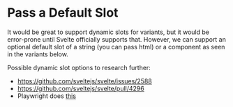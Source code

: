 # Pass a Default Slot

It would be great to support dynamic slots for variants, but it would be error-prone until Svelte officially supports that. However, we can support an optional default slot of a string (you can pass html) or a component as seen in the variants below.

Possible dynamic slot options to research further: 
- https://github.com/sveltejs/svelte/issues/2588 
- https://github.com/sveltejs/svelte/pull/4296
- Playwright does [this](https://github.com/microsoft/playwright/blob/d92fe16b76272afb19e7af5a2496f7efce45441d/packages/playwright-ct-svelte/registerSource.mjs#L82)
